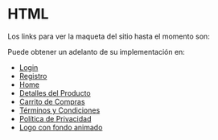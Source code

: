 # HTML

Los links para ver la maqueta del sitio hasta el momento son:

Puede obtener un adelanto de su implementación en:
- [Login](https://jaimemenendez.github.io/grupo_1_insidebooks/HTML/login.html)
- [Registro](https://jaimemenendez.github.io/grupo_1_insidebooks/HTML/register.html)
- [Home](https://jaimemenendez.github.io/grupo_1_insidebooks/HTML/Home.html)
- [Detalles del Producto](https://jaimemenendez.github.io/grupo_1_insidebooks/HTML/description.html)
- [Carrito de Compras](https://jaimemenendez.github.io/grupo_1_insidebooks/HTML/carrito.html)
- [Términos y Condiciones](https://jaimemenendez.github.io/grupo_1_insidebooks/HTML/TerminosyCondiciones.html)
- [Política de Privacidad](https://jaimemenendez.github.io/grupo_1_insidebooks/HTML/PoliticaDePrivacidad.html)
- [Logo con fondo animado](https://codepen.io/jaimemenendez/pen/NWjErOr)

